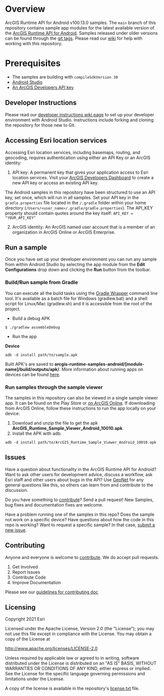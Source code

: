 # Overview
ArcGIS Runtime API for Android v100.13.0 samples.  The `main` branch of this repository contains sample app modules for the latest available version of the [ArcGIS Runtime API for Android](https://developers.arcgis.com/android/). Samples released under older versions can be found through the [git tags](https://github.com/Esri/arcgis-runtime-samples-android/tags).  Please read our [wiki](https://github.com/Esri/arcgis-runtime-samples-android/wiki) for help with working with this repository.

# Prerequisites
* The samples are building with `compileSdkVersion 30`
* [Android Studio](http://developer.android.com/sdk/index.html)
* [An ArcGIS Developers API key](https://developers.arcgis.com/android/get-started/#3-get-an-api-key)

## Developer Instructions
Please read our [developer instructions wiki page](https://github.com/Esri/arcgis-runtime-samples-android/wiki/dev-instructions) to set up your developer environment with Android Studio.  Instructions include forking and cloning the repository for those new to Git.

## Accessing Esri location services
Accessing Esri location services, including basemaps, routing, and geocoding, requires authentication using either an API Key or an ArcGIS identity:
 1. API key: A permanent key that gives your application access to Esri location services. Visit your [ArcGIS Developers Dashboard](https://developers.arcgis.com/dashboard) to create a new API key or access an existing API key.
 
The Android samples in this repository have been structured to use an API key, set once, which will run in all samples. Set your API key in the `gradle.properties` file located in the `/.gradle` folder within your home directory (`/Users/<user_name>/.gradle/gradle.properties`). The API_KEY property should contain quotes around the key itself: `API_KEY = "YOUR_API_KEY"`

2. ArcGIS identity: An ArcGIS named user account that is a member of an organization in ArcGIS Online or ArcGIS Enterprise.

## Run a sample
Once you have set up your developer environment you can run any sample from within Android Studio by selecting the app module from the **Edit Configurations** drop down and clicking the **Run** button from the toolbar. 

### Build/Run sample from Gradle
You can execute all the build tasks using the [Gradle Wrapper](https://docs.gradle.org/current/userguide/gradle_wrapper.html) command line tool. It's available as a batch file for Windows (gradlew.bat) and a shell script for Linux/Mac (gradlew.sh) and it is accessible from the root of the project.  

- Build a debug APK

```
$ ./gradlew assembleDebug
```

- Run the app

**Device**
```
adb -d install path/to/sample.apk
```

Built APK's are saved to **arcgis-runtime-samples-android/[module-name]/build/outputs/apk/**. More information about running apps on devices can be found [here](https://developer.android.com/studio/run/device.html).

### Run samples through the sample viewer
The samples in this repository can also be viewed in a single sample viewer app. It can be found on the Play Store or [on ArcGIS Online](https://arcgisruntime.maps.arcgis.com/home/item.html?id=21ac248ea189406c821400dc28bf686c). If downloading from ArcGIS Online, follow these instructions to run the app locally on your device:
1. Download and unzip the file to get the apk **ArcGIS_Runtime_Sample_Viewer_Android_10010.apk**.
1. Install the APK with adb: 
```
adb -d install path/to/ArcGIS_Runtime_Sample_Viewer_Android_10010.apk
```

## Issues

Have a question about functionality in the ArcGIS Runtime API for Android? Want to ask other users for development advice, discuss a workflow, ask Esri staff and other users about bugs in the API? Use [GeoNet](https://community.esri.com/t5/arcgis-runtime-sdk-for-android/bd-p/arcgis-runtime-sdk-for-android-questions) for any general questions like this, so others can learn from and contribute to the discussion.

Do you have something to [contribute](.github/CONTRIBUTING.md)? Send a pull request! New Samples, bug fixes and documentation fixes are welcome.

Have a problem running one of the samples in this repo? Does the sample not work on a specific device? Have questions about how the code in this repo is working? Want to request a specific sample? In that case, [submit a new issue](https://github.com/Esri/arcgis-runtime-samples-android/issues).


## Contributing
Anyone and everyone is welcome to [contribute](.github/CONTRIBUTING.md). We do accept pull requests.

1. Get Involved
2. Report Issues
3. Contribute Code
4. Improve Documentation

Please see our [guidelines for contributing doc](https://github.com/Esri/contributing/blob/main/README.md)

## Licensing
Copyright 2021 Esri

Licensed under the Apache License, Version 2.0 (the "License"); you may not use this file except in compliance with the License. You may obtain a copy of the License at

http://www.apache.org/licenses/LICENSE-2.0

Unless required by applicable law or agreed to in writing, software distributed under the License is distributed on an "AS IS" BASIS, WITHOUT WARRANTIES OR CONDITIONS OF ANY KIND, either express or implied. See the License for the specific language governing permissions and limitations under the License.

A copy of the license is available in the repository's [license.txt](https://github.com/Esri/arcgis-android-sdk-gradle-samples/blob/main/LICENSE) file.
